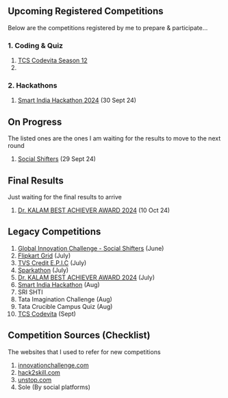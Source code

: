 ## Upcoming Registered Competitions
Below are the competitions registered by me to prepare & participate...
### 1. Coding & Quiz
1. [TCS Codevita Season 12](https://codevita.tcsapps.com) 
2. 

### 2. Hackathons
1. [Smart India Hackathon 2024](https://www.sih.gov.in/) (30 Sept 24)

## On Progress
The listed ones are the ones I am waiting for the results to move to the next round
1. [Social Shifters](https://socialshifters.innovationchallenge.com/register) (29 Sept 24)

## Final Results
Just waiting for the final results to arrive
1. [Dr. KALAM BEST ACHIEVER AWARD 2024](https://www.wyfonline.org/) (10 Oct 24)

## Legacy Competitions
1. [Global Innovation Challenge - Social Shifters](https://www.socialshifters.co/global-innovation-challenge/) (June)
2. [Flipkart Grid](https://unstop.com/all-opportunities?oppstatus=recent&searchTerm=grid) (July)
3. [TVS Credit E.P.I.C](https://unstop.com/competitions/tvs-credit-epic-60-it-challenge-epic-season-6-tvs-credit-1067496) (July)
4. [Sparkathon](https://walmart.converge.tech/content/converge/en_in/sparkathon.html)  (July)
5. [Dr. KALAM BEST ACHIEVER AWARD 2024](https://www.wyfonline.org/) (July)
6. [Smart India Hackathon](https://www.sih.gov.in/) (Aug)
7. SRI SHTI
8. Tata Imagination Challenge (Aug)
9. Tata Crucible Campus Quiz (Aug)
10. [TCS Codevita](https://codevita.tcsapps.com) (Sept)


## Competition Sources (Checklist)
The websites that I used to refer for new competitions

1. [innovationchallenge.com](https://innovationchallenge.com)
2. [hack2skill.com](https://hack2skill.com)
3. [unstop.com](https://unstop.com)
4. Sole (By social platforms)